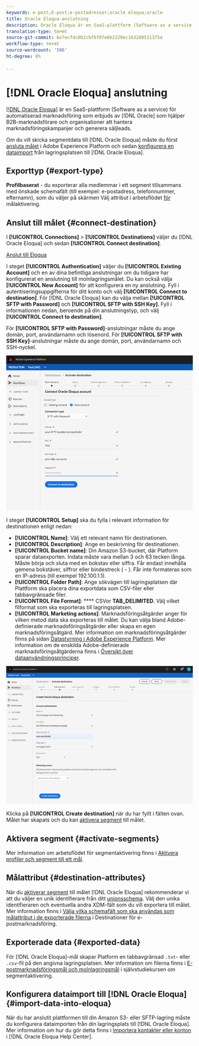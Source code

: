 ```yaml
---
keywords: e-post;E-post;e-postadresser;oracle eloqua;oracle
title: Oracle Eloqua-anslutning
description: Oracle Eloqua är en SaaS-plattform (Software as a service) för automatiserad marknadsföring som erbjuds av Oracle och som hjälper B2B-marknadsförare och organisationer att hantera marknadsföringskampanjer och generera säljleads.
translation-type: tm+mt
source-git-commit: 6e7ecfdc0b2cbf6f07e6b2220ec163289511375e
workflow-type: tm+mt
source-wordcount: '586'
ht-degree: 0%

---
```



# [!DNL Oracle Eloqua] anslutning

[[!DNL Oracle Eloqua]](https://www.oracle.com/marketingcloud/products/marketing-automation/) är en SaaS-plattform (Software as a service) för automatiserad marknadsföring som erbjuds av  [!DNL Oracle] som hjälper B2B-marknadsförare och organisationer att hantera marknadsföringskampanjer och generera säljleads.

Om du vill skicka segmentdata till [!DNL Oracle Eloqua] måste du först [ansluta målet](#connect-destination) i Adobe Experience Platform och sedan [konfigurera en dataimport](#import-data-into-eloqua) från lagringsplatsen till [!DNL Oracle Eloqua].

## Exporttyp {#export-type}

**Profilbaserat**  - du exporterar alla medlemmar i ett segment tillsammans med önskade schemafält (till exempel: e-postadress, telefonnummer, efternamn), som du väljer på skärmen Välj attribut i arbetsflödet [ för ](../../ui/activate-destinations.md#select-attributes)målaktivering.

## Anslut till målet {#connect-destination}

I **[!UICONTROL Connections]** > **[!UICONTROL Destinations]** väljer du [!DNL Oracle Eloqua] och sedan **[!UICONTROL Connect destination]**.

[Anslut till Eloqua](../../assets/catalog/email-marketing/oracle-eloqua/catalog.png)

I steget **[!UICONTROL Authentication]** väljer du **[!UICONTROL Existing Account]** och en av dina befintliga anslutningar om du tidigare har konfigurerat en anslutning till molnlagringsmålet. Du kan också välja **[!UICONTROL New Account]** för att konfigurera en ny anslutning. Fyll i autentiseringsuppgifterna för ditt konto och välj **[!UICONTROL Connect to destination]**. För [!DNL Oracle Eloqua] kan du välja mellan **[!UICONTROL SFTP with Password]** och **[!UICONTROL SFTP with SSH Key]**. Fyll i informationen nedan, beroende på din anslutningstyp, och välj **[!UICONTROL Connect to destination]**.

För **[!UICONTROL SFTP with Password]**-anslutningar måste du ange domän, port, användarnamn och lösenord.
För **[!UICONTROL SFTP with SSH Key]**-anslutningar måste du ange domän, port, användarnamn och SSH-nyckel.

![Konfigurera Eloqua-guiden](../../assets/catalog/email-marketing/oracle-eloqua/account-info.png)

I steget **[!UICONTROL Setup]** ska du fylla i relevant information för destinationen enligt nedan:
- **[!UICONTROL Name]**: Välj ett relevant namn för destinationen.
- **[!UICONTROL Description]**: Ange en beskrivning för destinationen.
- **[!UICONTROL Bucket name]**: Din Amazon S3-bucket, där Platform sparar dataexporten. Indata måste vara mellan 3 och 63 tecken långa. Måste börja och sluta med en bokstav eller siffra. Får endast innehålla gemena bokstäver, siffror eller bindestreck ( - ). Får inte formateras som en IP-adress (till exempel 192.100.1.1).
- **[!UICONTROL Folder Path]**: Ange sökvägen till lagringsplatsen där Plattform ska placera dina exportdata som CSV-filer eller tabbavgränsade filer.
- **[!UICONTROL File Format]**:  **** CSVor  **TAB_DELIMITED**. Välj vilket filformat som ska exporteras till lagringsplatsen.
- **[!UICONTROL Marketing actions]**: Marknadsföringsåtgärder anger för vilken metod data ska exporteras till målet. Du kan välja bland Adobe-definierade marknadsföringsåtgärder eller skapa en egen marknadsföringsåtgärd. Mer information om marknadsföringsåtgärder finns på sidan [Datastyrning i Adobe Experience Platform](../../../data-governance/policies/overview.md). Mer information om de enskilda Adobe-definierade marknadsföringsåtgärderna finns i [Översikt över dataanvändningsprinciper](../../../data-governance/policies/overview.md).

![Eloqua grundläggande information](../../assets/catalog/email-marketing/oracle-eloqua/basic-information.png)

Klicka på **[!UICONTROL Create destination]** när du har fyllt i fälten ovan. Målet har skapats och du kan [aktivera segment](../../ui/activate-destinations.md) till målet.

## Aktivera segment {#activate-segments}

Mer information om arbetsflödet för segmentaktivering finns i [Aktivera profiler och segment till ett mål](../../ui/activate-destinations.md).

## Målattribut {#destination-attributes}

När du [aktiverar segment](../../ui/activate-destinations.md) till målet [!DNL Oracle Eloqua] rekommenderar vi att du väljer en unik identifierare från ditt [unionsschema](../../../profile/home.md#profile-fragments-and-union-schemas). Välj den unika identifieraren och eventuella andra XDM-fält som du vill exportera till målet. Mer information finns i [Välja vilka schemafält som ska användas som målattribut i de exporterade filerna](./overview.md#destination-attributes) i Destinationer för e-postmarknadsföring.

## Exporterade data {#exported-data}

För [!DNL Oracle Eloqua]-mål skapar Platform en tabbavgränsad `.txt`- eller `.csv`-fil på den angivna lagringsplatsen. Mer information om filerna finns i [E-postmarknadsföringsmål och molnlagringsmål](../../ui/activate-destinations.md#esp-and-cloud-storage) i självstudiekursen om segmentaktivering.

## Konfigurera dataimport till [!DNL Oracle Eloqua] {#import-data-into-eloqua}

När du har anslutit plattformen till din Amazon S3- eller SFTP-lagring måste du konfigurera dataimporten från din lagringsplats till [!DNL Oracle Eloqua]. Mer information om hur du gör detta finns i [Importera kontakter eller konton](https://docs.oracle.com/cloud/latest/marketingcs_gs/OMCAA/Help/DataImportExport/Tasks/ImportingContactsOrAccounts.htm) i [!DNL Oracle Eloqua Help Center].
